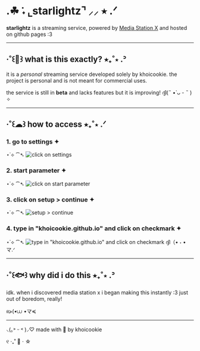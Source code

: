 # .☘︎ ݁˖ ⌞starlightz⌝ ⸝⸝ ⭑ .ᐟ

**starlightz** is a streaming service, powered by [Media Station X](https://msx.benzac.de/) and hosted on github pages :3

- - -

## ‧˚꒰🧶꒱ what is this exactly? ⭑₊˚⋆ .ᐣ

it is a *personal* streaming service developed solely by khoicookie.
the project is personal and is not meant for commercial uses.

the service is still in **beta** and lacks features but it is improving!
ദ്ദി(˵ •̀ ᴗ - ˵ ) ✧

- - -

## ‧˚꒰☁︎꒱ how to access ⭑₊˚⋆ .ᐟ

### 1. go to settings ✦
⋆˙⟡ ⁀➴
![click on settings](https://khoicookie.github.io/msx/data/images/tutorial/step%201.png)
### 2. start parameter ✦
⋆˙⟡ ⁀➴
![click on start parameter](https://khoicookie.github.io/msx/data/images/tutorial/step%202.png)
### 3. click on setup > continue ✦
⋆˙⟡ ⁀➴
![setup > continue](https://khoicookie.github.io/msx/data/images/tutorial/step%203.png)
### 4. type in "khoicookie.github.io" and click on checkmark ✦
⋆˙⟡ ⁀➴
![type in "khoicookie.github.io" and click on checkmark](https://khoicookie.github.io/msx/data/images/tutorial/step%204.png)
ദ്ദി（• ˕ •マ.ᐟ

- - -

## ‧˚꒰🐟꒱ why did i do this ⭑₊˚⋆ .ᐣ

idk. when i discovered media station x i began making this instantly :3
just out of boredom, really!

ฅ≽(•⩊ •マ≼

- - -

⸜(｡˃ ᵕ ˂ )⸝♡
made with 💙 by khoicookie 

୧ ‧₊˚ 🍮 ⋅ ☆
